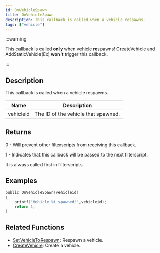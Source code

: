 ```yaml
---
id: OnVehicleSpawn
title: OnVehicleSpawn
description: This callback is called when a vehicle respawns.
tags: ["vehicle"]
---
```


:::warning

This callback is called **only** when vehicle **re**spawns!
CreateVehicle and AddStaticVehicle(Ex) **won't** trigger this callback.

:::

## Description

This callback is called when a vehicle respawns.

| Name      | Description                         |
| --------- | ----------------------------------- |
| vehicleid | The ID of the vehicle that spawned. |

## Returns

0 - Will prevent other filterscripts from receiving this callback.

1 - Indicates that this callback will be passed to the next filterscript.

It is always called first in filterscripts.

## Examples

```c
public OnVehicleSpawn(vehicleid)
{
    printf("Vehicle %i spawned!",vehicleid);
    return 1;
}
```

## Related Functions

- [SetVehicleToRespawn](../../scripting/functions/SetVehicleToRespawn.md): Respawn a vehicle.
- [CreateVehicle](../../scripting/functions/CreateVehicle.md): Create a vehicle.
